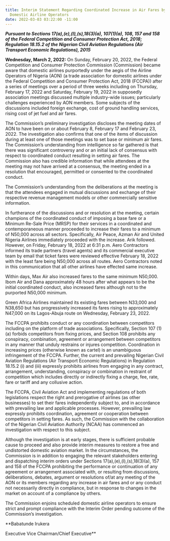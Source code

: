 ```yaml
---
title: Interim Statement Regarding Coordinated Increase in Air Fares by Certain Scheduled
  Domestic Airline Operators
date: 2022-03-03 03:22:00 -11:00
---
```


***Pursuant to Sections 17(a),(e),(l),(s),18(3)(a), 107(1)(a), 108, 157 and 158 of the Federal Competition and Consumer Protection Act, 2018; Regulation 18.15.2 of the Nigerian Civil Aviation Regulations (Air Transport Economic Regulations), 2015***


**Wednesday, March 2, 2022:** On Sunday, February 20, 2022, the Federal Competition and Consumer Protection Commission (Commission) became aware that domestic airlines purportedly under the aegis of the Airline Operators of Nigeria (AON) (a trade association for domestic airlines under the Federal Competition and Consumer Protection Act, 2018 (FCCPA)) after a series of meetings over a period of three weeks including on Thursday, February 17, 2022 and Saturday, February 19, 2022 in supposedly association meetings discussed multiple industry-wide issues; particularly challenges experienced by AON members. Some subjects of the discussions included foreign exchange, cost of ground handling services, rising cost of jet fuel and air fares.


The Commission’s preliminary investigation discloses the meeting dates of AON to have been on or about February 8, February 17 and February 23, 2022. The investigation also confirms that one of the items of discussion during at least one of those meetings was to set base or minimum air fares. The Commission’s understanding from intelligence so far gathered is that there was significant controversy and or an initial lack of consensus with respect to coordinated conduct resulting in setting air fares. The Commission also has credible information that while attendees at the meeting may not have arrived at a consensus, the meeting ended in a resolution that encouraged, permitted or consented to the coordinated conduct.


The Commission’s understanding from the deliberations at the meeting is that the attendees engaged in mutual discussions and exchange of their respective revenue management models or other commercially sensitive information.

In furtherance of the discussions and or resolution at the meeting, certain champions of the coordinated conduct of imposing a base fare or a Minimum Re-Sale Price (MRSP) for their services in a coordinated and contemporaneous manner proceeded to increase their fares to a minimum of N50,000 across all sectors. Specifically, Air Peace, Azman Air and United Nigeria Airlines immediately proceeded with the increase. Arik followed. However, on Friday, February 18, 2022 at 6:31 p.m. Aero Contractors informed its trade partners (travel agents) and its commercial executive team by email that ticket fares were reviewed effective February 18, 2022 with the least fare being N50,000 across all routes. Aero Contractors noted in this communication that all other airlines have effected same increase.


Within days, Max Air also increased fares to the same minimum N50,000. Ibom Air and Dana approximately 48 hours after what appears to be the initial coordinated conduct, also increased fares although not to the purported N50,000 minimum.  



Green Africa Airlines maintained its existing fares between N33,000 and N38,650 but has progressively increased its fares rising to approximately N47,000 on its Lagos-Abuja route on Wednesday, February 23, 2022.



The FCCPA prohibits conduct or any coordination between competitors including on the platform of trade associations. Specifically, Section 107 (1)(a) forbids competitors from fixing prices, and Section 108 prohibits any conspiracy, combination, agreement or arrangement between competitors in any manner that unduly restrains or injures competition. Coordination in increasing prices (otherwise known as cartel) is an unambiguous infringement of the FCCPA. Further, the current and prevailing Nigerian Civil Aviation Regulations (Air Transport Economic Regulations) in Regulation 18.15.2 (i) and (iii) expressly prohibits airlines from engaging in any contract, arrangement, understanding, conspiracy or combination in restraint of competition which includes directly or indirectly fixing a charge, fee, rate, fare or tariff and any collusive action.



The FCCPA, Civil Aviation Act and implementing regulations of both legislations respect the right and prerogative of airlines (as other businesses) to set their fares independently subject to, and in accordance with prevailing law and applicable processes. However, prevailing law expressly prohibits coordination, agreement or cooperation between competitors in setting fares. As such, the Commission with the collaboration of the Nigerian Civil Aviation Authority (NCAA) has commenced an investigation with respect to this subject. 


Although the investigation is at early stages, there is sufficient probable cause to proceed and also provide interim measures to restore a free and undistorted domestic aviation market. In the circumstances,  the Commission is in addition to engaging the relevant stakeholders entering and dispatching interim orders under Sections 17(a),(e),(l),(s),18(3)(a), 157 and 158 of the FCCPA prohibiting  the performance or continuation of any agreement or arrangement associated with, or resulting from discussions, deliberations, debates, argument or resolutions of/at any meeting of the AON or its members regarding any increase in air fares and or any conduct not necessarily directly in compliance, but in response to changes in the market on account of  a compliance by others.


The Commission enjoins scheduled domestic airline operators to ensure strict and prompt compliance with the Interim Order pending outcome of the Commission’s investigation. 


**Babatunde Irukera

Executive Vice Chairman/Chief Executive**